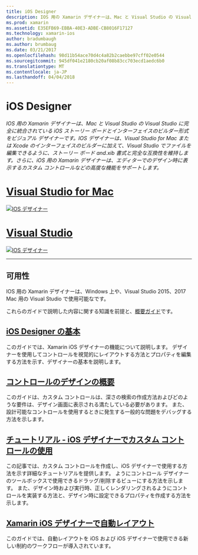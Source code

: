 ```yaml
---
title: iOS Designer
description: IOS 用の Xamarin デザイナーは、Mac と Visual Studio の Visual Studio に完全に統合されている iOS ストーリー ボードとインターフェイスのビルダー形式をビジュアル デザイナーです。 IOS デザイナーは、Visual Studio for Mac または Xcode のインターフェイスのビルダーに加えて、Visual Studio でファイルを編集できるように、ストーリー ボード and.xib 書式と完全な互換性を維持します。 さらに、iOS 用の Xamarin デザイナーは、エディターでのデザイン時に表示するカスタム コントロールなどの高度な機能をサポートします。
ms.prod: xamarin
ms.assetid: E35EFB69-EBBA-40E3-ADBE-CB8016F17127
ms.technology: xamarin-ios
author: bradumbaugh
ms.author: brumbaug
ms.date: 03/21/2017
ms.openlocfilehash: 98d11b54ace70d4c4a82b2caebbe97cff02e0544
ms.sourcegitcommit: 945df041e2180cb20af08b83cc703ecd1aedc6b0
ms.translationtype: MT
ms.contentlocale: ja-JP
ms.lasthandoff: 04/04/2018
---
```

# <a name="ios-designer"></a>iOS Designer

_IOS 用の Xamarin デザイナーは、Mac と Visual Studio の Visual Studio に完全に統合されている iOS ストーリー ボードとインターフェイスのビルダー形式をビジュアル デザイナーです。IOS デザイナーは、Visual Studio for Mac または Xcode のインターフェイスのビルダーに加えて、Visual Studio でファイルを編集できるように、ストーリー ボード and.xib 書式と完全な互換性を維持します。さらに、iOS 用の Xamarin デザイナーは、エディターでのデザイン時に表示するカスタム コントロールなどの高度な機能をサポートします。_

# <a name="visual-studio-for-mactabvsmac"></a>[Visual Studio for Mac](#tab/vsmac)


[![](images/designer-new1.png "IOS デザイナー")](images/designer-new1.png#lightbox)


# <a name="visual-studiotabvswin"></a>[Visual Studio](#tab/vswin)


[![](images/designer-vs.png "IOS デザイナー")](images/designer-vs.png#lightbox)


-----

## <a name="availability"></a>可用性

IOS 用の Xamarin デザイナーは、Windows 上や、Visual Studio 2015、2017 Mac 用の Visual Studio で使用可能なです。

これらのガイドで説明した内容に関する知識を前提と、[概要ガイド](~/ios/get-started/index.md)です。


## <a name="ios-designer-basicsintroductionmd"></a>[iOS Designer の基本](introduction.md)

このガイドでは、Xamarin iOS デザイナーの機能について説明します。 デザイナーを使用してコントロールを視覚的にレイアウトする方法とプロパティを編集する方法を示す、デザイナーの基本を説明します。

##  <a name="designable-controls-overviewios-designable-controls-overviewmd"></a>[コントロールのデザインの概要](ios-designable-controls-overview.md)

このガイドは、カスタム コントロールは、深さの検索の作成方法およびどのような要件は、デザイン画面に表示される満たしている必要があります。 また、設計可能なコントロールを使用するときに発生する一般的な問題をデバッグする方法を示します。

##  <a name="walkthrough---using-custom-controls-with-ios-designerios-designable-controls-walkthroughmd"></a>[チュートリアル - iOS デザイナーでカスタム コントロールの使用](ios-designable-controls-walkthrough.md)

この記事では、カスタム コントロールを作成し、iOS デザイナーで使用する方法を示す詳細なチュートリアルを提供します。 ようにコントロール デザイナーのツールボックスで使用できるドラッグ/削除するビューにする方法を示します。 また、デザイン時および実行時、正しくレンダリングされるようにコントロールを実装する方法と、デザイン時に設定できるプロパティを作成する方法を示します。

##  <a name="auto-layout-with-the-xamarin-ios-designerdesigner-auto-layoutmd"></a>[Xamarin iOS デザイナーで自動レイアウト](designer-auto-layout.md)

このガイドでは、自動レイアウトを iOS および iOS デザイナーで使用できる新しい制約のワークフローが導入されています。
